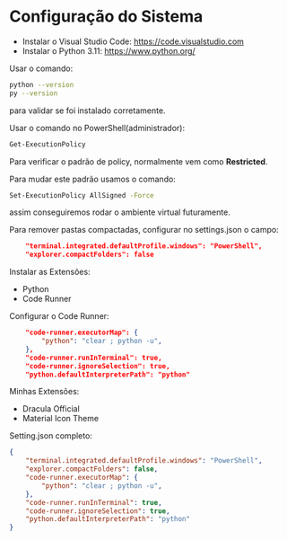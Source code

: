 <h1>Configuração do Sistema</h1>

* Instalar o Visual Studio Code: https://code.visualstudio.com
* Instalar o Python 3.11: https://www.python.org/
  
Usar o comando:
```bash
python --version
py --version
```
para validar se foi instalado corretamente.

Usar o comando no PowerShell(administrador):
```bash
Get-ExecutionPolicy
```
Para verificar o padrão de policy, normalmente vem como **Restricted**.

Para mudar este padrão usamos o comando:
```bash
Set-ExecutionPolicy AllSigned -Force
```
assim conseguiremos rodar o ambiente virtual futuramente.

Para remover pastas compactadas, configurar no settings.json o campo:
```json
    "terminal.integrated.defaultProfile.windows": "PowerShell",
    "explorer.compactFolders": false
``` 

Instalar as Extensões:
* Python
* Code Runner
  
Configurar o Code Runner:
```json
    "code-runner.executorMap": {
        "python": "clear ; python -u",
    },  
    "code-runner.runInTerminal": true,
    "code-runner.ignoreSelection": true,
    "python.defaultInterpreterPath": "python"
```

Minhas Extensões:
* Dracula Official
* Material Icon Theme

Setting.json completo:
```json
{
    "terminal.integrated.defaultProfile.windows": "PowerShell",
    "explorer.compactFolders": false,
    "code-runner.executorMap": {
        "python": "clear ; python -u",
    },  
    "code-runner.runInTerminal": true,
    "code-runner.ignoreSelection": true,
    "python.defaultInterpreterPath": "python"
}